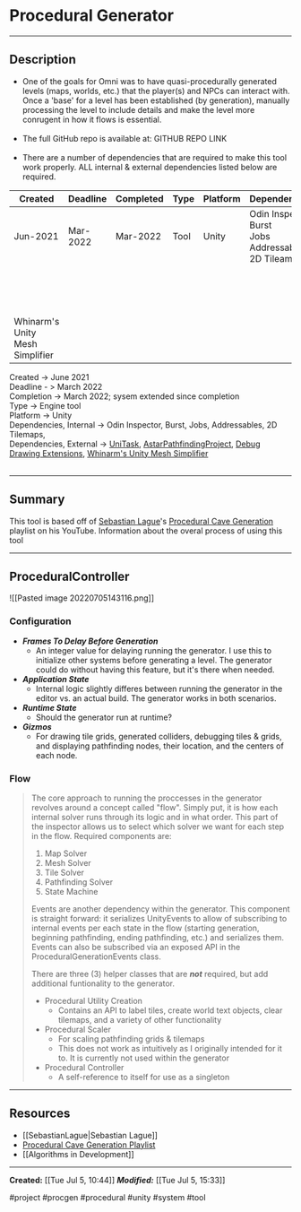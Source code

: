 # Procedural Generator
___
## Description 
- One of the goals for Omni was to have quasi-procedurally generated levels (maps, worlds, etc.) that the player(s) and NPCs can interact with. Once a 'base' for a level has been established (by generation), manually processing the level to include details and make the level more conrugent in how it flows is essential. <br/><br/>
- The full GitHub repo is available at: GITHUB REPO LINK<br/><br/>
- There are a number of dependencies that are required to make this tool work properly. ALL internal & external dependencies listed below are required. 

| Created                         | Deadline | Completed | Type | Platform | Dependencies(I)                                                | Dependencies(E)                                                      |
| ------------------------------- | -------- | --------- | ---- | -------- | -------------------------------------------------------------- | -------------------------------------------------------------------- |
| Jun-2021                        | Mar-2022 | Mar-2022  | Tool | Unity    | Odin Inspector<br>Burst<br>Jobs<br>Addressables<br>2D Tileamps |                                                                      |
|                                 |          |           |      |          |                                                                | UniTask<br> AstarPathfindingProject<br> Debug Drawing Extensions<br> |
| Whinarm's Unity Mesh Simplifier |          |           |      |          |                                                                |                                                                      |
	                                                    
	
<p class="tab">Created -> June 2021 <br>
	Deadline - > March 2022 <br>
	Completion -> March 2022; sysem extended since completion<br>
Type -> Engine tool <br>
Platform -> Unity <br>
Dependencies, Internal -> Odin Inspector, Burst, Jobs, Addressables, 2D Tilemaps,  <br> 
Dependencies, External -> <a href="UniTask.md" class="internal-link">UniTask</a>, <a href="Astar.md" class="internal-link">AstarPathfindingProject</a>, <a href="DebugDrawExtensions.md" class="internal-link">Debug Drawing Extensions</a>, <a href="whinarm-mesh-simplifier.md" class="internal-link">Whinarm's Unity Mesh Simplifier</a>
<br><br>

</p>

___

## Summary
<div>
<p class="tab">
This tool is based off of <a href="SebastianLague.md" class="internal-link">Sebastian Lague</a>'s <a href="seb-lag-cave-gen.md" class="internal-link">Procedural Cave Generation</a> playlist on his YouTube. 
Information about the overal process of using this tool
</p>
</div>

---

## ProceduralController

![[Pasted image 20220705143116.png]]

### Configuration
- <b><i>Frames To Delay Before Generation</b></i>
	- An integer value for delaying running the generator. I use this to initialize other systems before generating a level. The generator could do without having this feature, but it's there when needed.
- <b><i>Application State</b></i>
	- Internal logic slightly differes between running the generator in the editor vs. an actual build. The generator works in both scenarios.
- <b><i>Runtime State</b></i>
	- Should the generator run at runtime? 
- <b><i>Gizmos</b></i>
	- For drawing tile grids, generated colliders, debugging tiles & grids, and displaying pathfinding nodes, their location, and the centers of each node.

### Flow
> The core approach to running the proccesses in the generator revolves around a concept called "flow". Simply put, it is how each internal solver runs through its logic and in what order. This part of the inspector allows us to select which solver we want for each step in the flow. Required components are:
> 
> 1. Map Solver
> 2. Mesh Solver
> 3. Tile Solver
> 4. Pathfinding Solver
> 5. State Machine
> 
> Events are another dependency  within the generator. This component is straight forward: it serializes UnityEvents to allow of subscribing to internal events per each state in the flow (starting generation, beginning pathfinding, ending pathfinding, etc.) and serializes them. Events can also be subscribed via an exposed API in the ProceduralGenerationEvents class.
> 
> There are three (3) helper classes that are <b><i>not</b></i> <b><i></b></i>required, but add additional funtionality to the generator.
>
> - Procedural Utility Creation
> 	- Contains an API to label tiles, create world text objects, clear tilemaps, and a variety of other functionality
> - Procedural Scaler
> 	- For scaling pathfinding grids & tilemaps
> 	- This does not work as intuitively as I originally intended for it to. It is currently not used within the generator
> - Procedural Controller
> 	- A self-reference to itself for use as a singleton

---

## Resources 
- [[SebastianLague|Sebastian Lague]]
- <a href="https://www.youtube.com/watch?v=v7yyZZjF1z4">Procedural Cave Generation Playlist</a>
- [[Algorithms in Development]]

---

<b>Created:</b> [[Tue Jul 5, 10:44]]
<b><i>Modified:</b></i> [[Tue Jul 5, 15:33]]

#project #procgen #procedural #unity #system #tool












